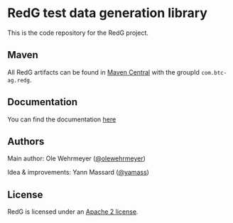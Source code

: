 # RedG test data generation library

This is the code repository for the RedG project.

## Maven

All RedG artifacts can be found in [Maven Central](https://search.maven.org/#search%7Cga%7C1%7Cg%3A%22com.btc-ag.redg%22) with the groupId `com.btc-ag.redg`.

## Documentation

You can find the documentation [here](https://btc-ag.github.io/redg)

## Authors

Main author: Ole Wehrmeyer ([@olewehrmeyer](https://github.com/olewehrmeyer))

Idea & improvements: Yann Massard ([@yamass](https://github.com/yamass))

## License

RedG is licensed under an [Apache 2 license](https://www.apache.org/licenses/LICENSE-2.0).
